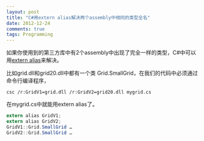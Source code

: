 ```yaml
---
layout: post
title: "C#用extern alias解决两个assembly中相同的类型全名"
date: 2012-12-24
comments: true
tags: Programming
---
```

<p>如果你使用到的第三方库中有2个assembly中出现了完全一样的类型，C#中可以用<a href="http://http://msdn.microsoft.com/en-us/library/ms173212(v=vs.110).aspx">extern alias</a>来解决。</p>  <p>比如grid.dll和grid20.dll中都有一个类 Grid.SmallGrid，在我们的代码中必须通过命令行编译程序，</p>    

```
csc /r:GridV1=grid.dll /r:GridV2=grid20.dll mygrid.cs
```


<p>在mygrid.cs中就能用extern alias了。</p>


```csharp
extern alias GridV1;
extern alias GridV2;
GridV1::Grid.SmallGrid …
GridV2::Grid.SmallGrid …
```